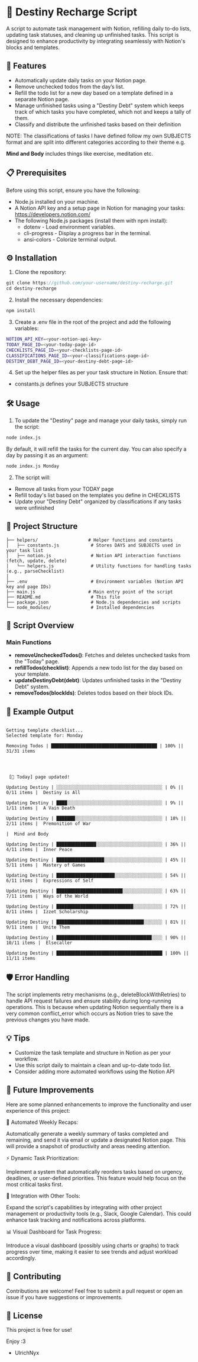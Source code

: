 # 📝 Destiny Recharge Script

A script to automate task management with Notion, refilling daily to-do lists, updating task statuses, and cleaning up unfinished tasks. This script is designed to enhance productivity by integrating seamlessly with Notion's blocks and templates.

## 🚀 Features

- Automatically update daily tasks on your Notion page.
- Remove unchecked todos from the day’s list.
- Refill the todo list for a new day based on a template defined in a separate Notion page.
- Manage unfinished tasks using a "Destiny Debt" system which keeps track of which tasks you have completed, which not and keeps a tally of them.
- Classify and distribute the unfinished tasks based on their definition

NOTE: The classifications of tasks I have defined follow my own SUBJECTS format and are split into different categories according to their theme e.g.

**Mind and Body** includes things like exercise, meditation etc.

## 📋 Prerequisites

Before using this script, ensure you have the following:

- Node.js installed on your machine.
- A Notion API key and a setup page in Notion for managing your tasks: https://developers.notion.com/
- The following Node.js packages (install them with npm install):
  - dotenv - Load environment variables.
  - cli-progress - Display a progress bar in the terminal.
  - ansi-colors - Colorize terminal output.

## ⚙️ Installation

1. Clone the repository:

```js
git clone https://github.com/your-username/destiny-recharge.git
cd destiny-recharge
```

2. Install the necessary dependencies:

```js
npm install
```

3. Create a .env file in the root of the project and add the following variables:

```bash
NOTION_API_KEY=<your-notion-api-key>
TODAY_PAGE_ID=<your-today-page-id>
CHECKLISTS_PAGE_ID=<your-checklists-page-id>
CLASSIFICATIONS_PAGE_ID=<your-classifications-page-id>
DESTINY_DEBT_PAGE_ID=<your-destiny-debt-page-id>
```

4. Set up the helper files as per your task structure in Notion. Ensure that:

- constants.js defines your SUBJECTS structure

## 🛠️ Usage

1. To update the "Destiny" page and manage your daily tasks, simply run the script:

```bash
node index.js
```

By default, it will refill the tasks for the current day. You can also specify a day by passing it as an argument:

```bash
node index.js Monday
```

2. The script will:

- Remove all tasks from your TODAY page
- Refill today's list based on the templates you define in CHECKLISTS
- Update your "Destiny Debt" organized by classifications if any tasks were unfinished

## 📂 Project Structure

```
├── helpers/                   # Helper functions and constants
│   ├── constants.js            # Stores DAYS and SUBJECTS used in your task list
│   ├── notion.js               # Notion API interaction functions (fetch, update, delete)
│   └── helpers.js              # Utility functions for handling tasks (e.g., parseChecklist)
│
├── .env                        # Environment variables (Notion API key and page IDs)
├── main.js                    # Main entry point of the script
├── README.md                   # This file
├── package.json                # Node.js dependencies and scripts
└── node_modules/               # Installed dependencies
```

## 📝 Script Overview

### Main Functions

- **removeUncheckedTodos()**: Fetches and deletes unchecked tasks from the "Today" page.
- **refillTodos(checklist)**: Appends a new todo list for the day based on your template.
- **updateDestinyDebt(debt)**: Updates unfinished tasks in the "Destiny Debt" system.
- **removeTodos(blockIds)**: Deletes todos based on their block IDs.

## 🎨 Example Output

```

Getting template checklist...
Selected template for: Monday

Removing Todos | ████████████████████████████████████████ | 100% || 31/31 items




 [🎁 Today] page updated!

Updating Destiny | ░░░░░░░░░░░░░░░░░░░░░░░░░░░░░░░░░░░░░░░░ | 0% || 0/11 items |  Destiny is All

Updating Destiny | ████░░░░░░░░░░░░░░░░░░░░░░░░░░░░░░░░░░░░ | 9% || 1/11 items |  A Vain Death

Updating Destiny | ███████░░░░░░░░░░░░░░░░░░░░░░░░░░░░░░░░░ | 18% || 2/11 items |  Premonition of War

|  Mind and Body

Updating Destiny | ███████████████░░░░░░░░░░░░░░░░░░░░░░░░░ | 36% || 4/11 items |  Inner Peace

Updating Destiny | ██████████████████░░░░░░░░░░░░░░░░░░░░░░ | 45% || 5/11 items |  Mastery of Games

Updating Destiny | ██████████████████████░░░░░░░░░░░░░░░░░░ | 54% || 6/11 items |  Expressions of Self

Updating Destiny | █████████████████████████░░░░░░░░░░░░░░░ | 63% || 7/11 items |  Ways of the World

Updating Destiny | █████████████████████████████░░░░░░░░░░░ | 72% || 8/11 items |  Izzet Scholarship

Updating Destiny | █████████████████████████████████░░░░░░░ | 81% || 9/11 items |  Unite Them

Updating Destiny | ████████████████████████████████████░░░░ | 90% || 10/11 items |  Elsecaller

Updating Destiny | ████████████████████████████████████████ | 100% || 11/11 items
```

## 🛡️ Error Handling

The script implements retry mechanisms (e.g., deleteBlockWithRetries) to handle API request failures and ensure stability during long-running operations.
This is because when updating Notion sequentially there is a very common conflict_error which occurs as Notion tries to save the previous changes you have made.

## 💡 Tips

- Customize the task template and structure in Notion as per your workflow.
- Use this script daily to maintain a clean and up-to-date todo list.
- Consider adding more automated workflows using the Notion API

## 🔮 Future Improvements

Here are some planned enhancements to improve the functionality and user experience of this project:

📅 Automated Weekly Recaps:

Automatically generate a weekly summary of tasks completed and remaining, and send it via email or update a designated Notion page. This will provide a snapshot of productivity and areas needing attention.

⚡ Dynamic Task Prioritization:

Implement a system that automatically reorders tasks based on urgency, deadlines, or user-defined priorities. This feature would help focus on the most critical tasks first.

🔗 Integration with Other Tools:

Expand the script's capabilities by integrating with other project management or productivity tools (e.g., Slack, Google Calendar). This could enhance task tracking and notifications across platforms.

📊 Visual Dashboard for Task Progress:

Introduce a visual dashboard (possibly using charts or graphs) to track progress over time, making it easier to see trends and adjust workload accordingly.

## 🤝 Contributing

Contributions are welcome! Feel free to submit a pull request or open an issue if you have suggestions or improvements.

## 📄 License

This project is free for use!

Enjoy :3

- UlrichNyx
